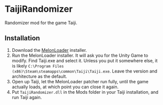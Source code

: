 # TaijiRandomizer

Randomizer mod for the game Taiji.

## Installation

1. Download the [MelonLoader](https://github.com/LavaGang/MelonLoader/releases) installer.
2. Run the MelonLoader installer. It will ask you for the Unity Game to modify. Find Taiji.exe and select it. Unless you put it somewhere else, it is likely `C:\Program Files (x86)\Steam\steamapps\common\Taiji\Taiji.exe`. Leave the version and architecture as the default.
3. Open up Taiji, let the MelonLoader patcher run fully, until the game actually loads, at which point you can close it again.
4. Put `TaijiRandomizer.dll` in the Mods folder in your Taiji installation, and run Taiji again.
